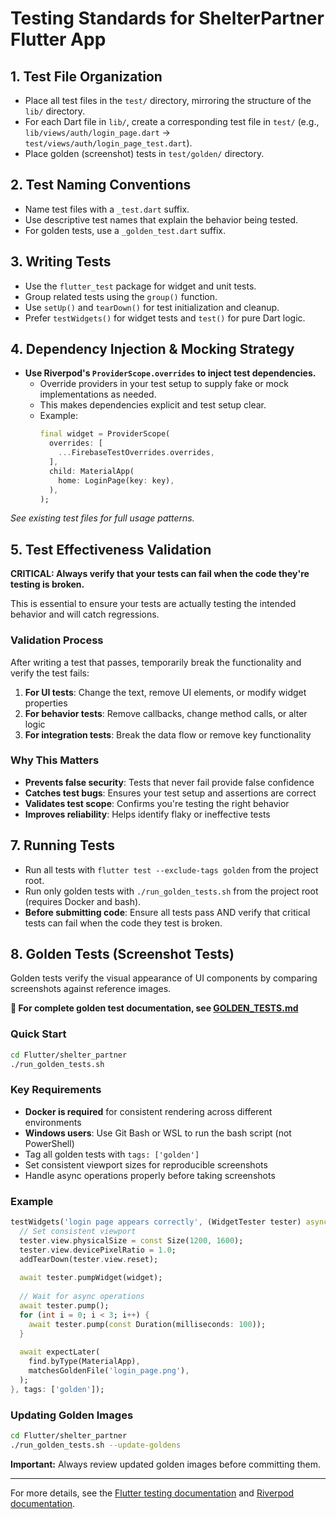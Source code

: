 # Testing Standards for ShelterPartner Flutter App

## 1. Test File Organization
- Place all test files in the `test/` directory, mirroring the structure of the `lib/` directory.
- For each Dart file in `lib/`, create a corresponding test file in `test/` (e.g., `lib/views/auth/login_page.dart` → `test/views/auth/login_page_test.dart`).
- Place golden (screenshot) tests in `test/golden/` directory.

## 2. Test Naming Conventions
- Name test files with a `_test.dart` suffix.
- Use descriptive test names that explain the behavior being tested.
- For golden tests, use a `_golden_test.dart` suffix.

## 3. Writing Tests
- Use the `flutter_test` package for widget and unit tests.
- Group related tests using the `group()` function.
- Use `setUp()` and `tearDown()` for test initialization and cleanup.
- Prefer `testWidgets()` for widget tests and `test()` for pure Dart logic.

## 4. Dependency Injection & Mocking Strategy
- **Use Riverpod's `ProviderScope.overrides` to inject test dependencies.**
  - Override providers in your test setup to supply fake or mock implementations as needed.
  - This makes dependencies explicit and test setup clear.
  - Example:
    ```dart
    final widget = ProviderScope(
      overrides: [
        ...FirebaseTestOverrides.overrides,
      ],
      child: MaterialApp(
        home: LoginPage(key: key),
      ),
    );
    ```

*See existing test files for full usage patterns.*

## 5. Test Effectiveness Validation
**CRITICAL: Always verify that your tests can fail when the code they're testing is broken.**

This is essential to ensure your tests are actually testing the intended behavior and will catch regressions.

### Validation Process
After writing a test that passes, temporarily break the functionality and verify the test fails:

1. **For UI tests**: Change the text, remove UI elements, or modify widget properties
2. **For behavior tests**: Remove callbacks, change method calls, or alter logic
3. **For integration tests**: Break the data flow or remove key functionality

### Why This Matters
- **Prevents false security**: Tests that never fail provide false confidence
- **Catches test bugs**: Ensures your test setup and assertions are correct
- **Validates test scope**: Confirms you're testing the right behavior
- **Improves reliability**: Helps identify flaky or ineffective tests

## 7. Running Tests
- Run all tests with `flutter test --exclude-tags golden` from the project root.
- Run only golden tests with `./run_golden_tests.sh` from the project root (requires Docker and bash).
- **Before submitting code**: Ensure all tests pass AND verify that critical tests can fail when the code they test is broken.

## 8. Golden Tests (Screenshot Tests)
Golden tests verify the visual appearance of UI components by comparing screenshots against reference images.

**📖 For complete golden test documentation, see [GOLDEN_TESTS.md](../GOLDEN_TESTS.md)**

### Quick Start
```bash
cd Flutter/shelter_partner
./run_golden_tests.sh
```

### Key Requirements
- **Docker is required** for consistent rendering across different environments
- **Windows users**: Use Git Bash or WSL to run the bash script (not PowerShell)
- Tag all golden tests with `tags: ['golden']`
- Set consistent viewport sizes for reproducible screenshots
- Handle async operations properly before taking screenshots

### Example
```dart
testWidgets('login page appears correctly', (WidgetTester tester) async {
  // Set consistent viewport
  tester.view.physicalSize = const Size(1200, 1600);
  tester.view.devicePixelRatio = 1.0;
  addTearDown(tester.view.reset);
  
  await tester.pumpWidget(widget);
  
  // Wait for async operations
  await tester.pump();
  for (int i = 0; i < 3; i++) {
    await tester.pump(const Duration(milliseconds: 100));
  }
  
  await expectLater(
    find.byType(MaterialApp),
    matchesGoldenFile('login_page.png'),
  );
}, tags: ['golden']);
```

### Updating Golden Images
```bash
cd Flutter/shelter_partner
./run_golden_tests.sh --update-goldens
```

**Important:** Always review updated golden images before committing them.

---

For more details, see the [Flutter testing documentation](https://docs.flutter.dev/testing) and [Riverpod documentation](https://riverpod.dev/).
